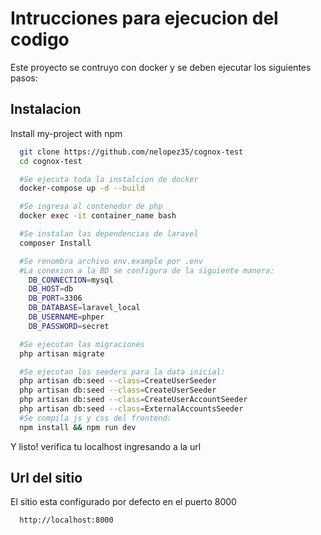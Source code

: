
# Intrucciones para ejecucion del codigo

Este proyecto se contruyo con docker y se deben ejecutar los siguientes pasos:



## Instalacion

Install my-project with npm

```bash
  git clone https://github.com/nelopez35/cognox-test
  cd cognox-test

  #Se ejecuta toda la instalcion de docker
  docker-compose up -d --build

  #Se ingresa al contenedor de php
  docker exec -it container_name bash

  #Se instalan las dependencias de laravel
  composer Install

  #Se renombra archivo env.example por .env
  #La conexion a la BD se configura de la siguiente manera:
    DB_CONNECTION=mysql
    DB_HOST=db
    DB_PORT=3306
    DB_DATABASE=laravel_local
    DB_USERNAME=phper
    DB_PASSWORD=secret

  #Se ejecutan las migraciones
  php artisan migrate

  #Se ejecutan los seeders para la data inicial:
  php artisan db:seed --class=CreateUserSeeder
  php artisan db:seed --class=CreateUserSeeder
  php artisan db:seed --class=CreateUserAccountSeeder
  php artisan db:seed --class=ExternalAccountsSeeder 
  #Se compila js y css del frontend:
  npm install && npm run dev

```

Y listo! verifica tu localhost ingresando a la url



## Url del sitio

El sitio esta configurado por defecto en el puerto 8000
```bash
  http://localhost:8000
```

